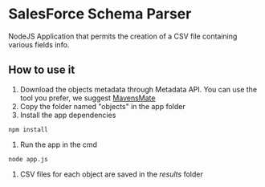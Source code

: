 # SalesForce Schema Parser

NodeJS Application that permits the creation of a CSV file containing various fields info.

## How to use it


1. Download the objects metadata through Metadata API. You can use the tool you prefer, we suggest [MavensMate](https://github.com/joeferraro/MavensMate)
1. Copy the folder named "objects" in the app folder
1. Install the app dependencies
```
npm install
```
1. Run the app in the cmd
```
node app.js
```
1. CSV files for each object are saved in the _results_ folder
